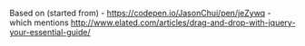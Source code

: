 Based on (started from) - https://codepen.io/JasonChui/pen/jeZywq - which mentions http://www.elated.com/articles/drag-and-drop-with-jquery-your-essential-guide/
